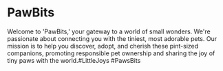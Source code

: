 # PawBits
Welcome to 'PawBits,' your gateway to a world of small wonders. We're passionate about connecting you with the tiniest, most adorable pets. Our mission is to help you discover, adopt, and cherish these pint-sized companions, promoting responsible pet ownership and sharing the joy of tiny paws with the world.#LittleJoys #PawsBits
